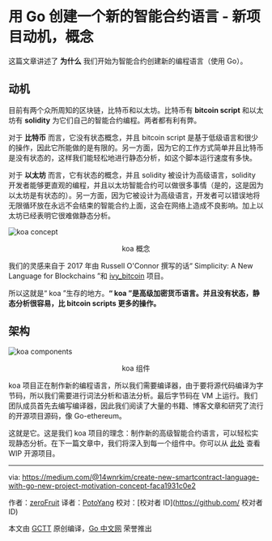 # 用 Go 创建一个新的智能合约语言 - 新项目动机，概念

这篇文章讲述了 **为什么** 我们开始为智能合约创建新的编程语言（使用 Go）。

## 动机

目前有两个众所周知的区块链，比特币和以太坊。比特币有 **bitcoin script** 和以太坊有 **solidity** 为它们自己的智能合约编程。两者都有利有弊。

对于 **比特币** 而言，它没有状态概念，并且 bitcoin script 是基于低级语言和很少的操作，因此它所能做的是有限的。另一方面，因为它的工作方式简单并且比特币是没有状态的，这样我们能轻松地进行静态分析，如这个脚本运行速度有多快。

对于 **以太坊** 而言，它有状态的概念，并且 solidity 被设计为高级语言，solidity 开发者能够更直观的编程，并且以太坊智能合约可以做很多事情（是的，这是因为以太坊是有状态的）。另一方面，因为它被设计为高级语言，开发者可以错误地将无限循环放在永远不会结束的智能合约上面，这会在网络上造成不良影响。加上以太坊已经表明它很难做静态分析。

![koa concept](https://raw.githubusercontent.com/PotoYang/gctt-images/master/create-new-smartcontract-language-with-go-new-project-motivation-concept/koa-concept.png)
<center>koa 概念 </center>

我们的灵感来自于 2017 年由 Russell O'Connor 撰写的话“ Simplicity: A New Language for Blockchains ”和 [ivy_bitcoin](https://github.com/ivy-lang/ivy-bitcoin) 项目。

所以这就是“ koa ”生存的地方。**“ koa ”是高级加密货币语言。并且没有状态，静态分析很容易，比 bitcoin scripts 更多的操作。**

## 架构

![koa components](https://raw.githubusercontent.com/PotoYang/gctt-images/master/create-new-smartcontract-language-with-go-new-project-motivation-concept/koa-components.png)
<center>koa 组件 </center>

koa 项目正在制作新的编程语言，所以我们需要编译器，由于要将源代码编译为字节码，所以我们需要进行词法分析和语法分析。最后字节码在 VM 上运行。我们团队成员首先去编写编译器，因此我们阅读了大量的书籍、博客文章和研究了流行的开源项目源码，像 Go-ethereum。

这就是它。这是我们 koa 项目的理念：制作新的高级智能合约语言，可以轻松实现静态分析。在下一篇文章中，我们将深入到每一个组件中。你可以从 [此处](https://github.com/DE-labtory/koa) 查看 WIP 开源项目。

---

via: https://medium.com/@14wnrkim/create-new-smartcontract-language-with-go-new-project-motivation-concept-faca1931c0e2

作者：[zeroFruit](https://medium.com/@14wnrkim)
译者：[PotoYang](https://github.com/PotoYang)
校对：[校对者 ID](https://github.com/ 校对者 ID)

本文由 [GCTT](https://github.com/studygolang/GCTT) 原创编译，[Go 中文网](https://studygolang.com/) 荣誉推出
